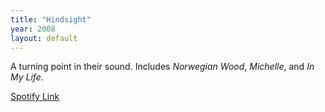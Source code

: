 ```yaml
---
title: "Hindsight"
year: 2008
layout: default
---
```


A turning point in their sound. Includes *Norwegian Wood*, *Michelle*, and *In My Life*.

[Spotify Link](https://spotify.com/rubber-soul)
